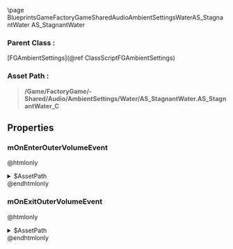 \page BlueprintsGameFactoryGameSharedAudioAmbientSettingsWaterAS_StagnantWater AS_StagnantWater
### Parent Class :
[FGAmbientSettings](@ref ClassScriptFGAmbientSettings)
### Asset Path :
<b><blockquote>/Game/FactoryGame/-Shared/Audio/AmbientSettings/Water/AS_StagnantWater.AS_StagnantWater_C</blockquote></b>
## Properties

### mOnEnterOuterVolumeEvent
@htmlonly
<details>
 <summary>$AssetPath</summary>
<b><a href="_blueprints_game_factory_game_world_environment_audio_ambient_zones__shared_lakes_play__w__water__stagnant__pond.html"><blockquote>Play_W_Water_Stagnant_Pond</blockquote></a></b>
</details>
@endhtmlonly

### mOnExitOuterVolumeEvent
@htmlonly
<details>
 <summary>$AssetPath</summary>
<b><a href="_blueprints_game_factory_game_world_environment_audio_ambient_zones__shared_lakes_stop__w__water__stagnant__pond.html"><blockquote>Stop_W_Water_Stagnant_Pond</blockquote></a></b>
</details>
@endhtmlonly

